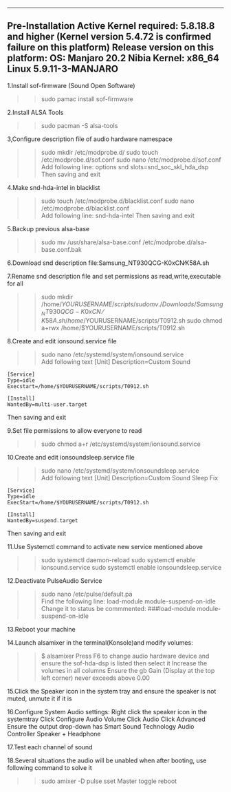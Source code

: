 --------------------------------------------------------------------------------------
Pre-Installation
Active Kernel required: 5.8.18.8 and higher (Kernel version 5.4.72 is confirmed failure on this platform)
Release version on this platform:
   OS: Manjaro 20.2 Nibia
   Kernel: x86_64 Linux 5.9.11-3-MANJARO
--------------------------------------------------------------------------------------

1.Install sof-firmware (Sound Open Software)
  >>sudo pamac install sof-firmware

2.Install ALSA Tools
  >>sudo pacman -S alsa-tools

3,Configure description file of audio hardware namespace
  >>sudo mkdir /etc/modprobe.d/
  >>sudo touch /etc/modprobe.d/sof.conf
  >>sudo nano /etc/modprobe.d/sof.conf
  \
  Add following line:
    options snd slots=snd_soc_skl_hda_dsp
  Then saving and exit

4.Make snd-hda-intel in blacklist
  >>sudo touch /etc/modprobe.d/blacklist.conf
  >>sudo nano /etc/modprobe.d/blacklist.conf
  \
  Add following line:
    snd-hda-intel
  Then saving and exit

5.Backup previous alsa-base
  >>sudo mv /usr/share/alsa-base.conf /etc/modprobe.d/alsa-base.conf.bak

6.Download snd description file:Samsung_NT930QCG-K0xCN⁄K58A.sh

7.Rename snd description file and set permissions as read,write,executable for all
  >>sudo mkdir /home/$YOURUSERNAME/scripts/
  >>sudo mv ./Downloads/Samsung_NT930QCG-K0xCN⁄K58A.sh /home/$YOURUSERNAME/scripts/T0912.sh
  >>sudo chmod a+rwx /home/$YOURUSERNAME/scripts/T0912.sh

8.Create and edit ionsound.service file
  >>sudo nano /etc/systemd/system/ionsound.service
  \
  Add following text
    [Unit]
    Description=Custom Sound

    [Service]
    Type=idle
    Execstart=/home/$YOURUSERNAME/scripts/T0912.sh
    
    [Install]
    WantedBy=multi-user.target
  Then saving and exit

9.Set file permissions to allow everyone to read
  >>sudo chmod a+r /etc/systemd/system/ionsound.service

10.Create and edit ionsoundsleep.service file
  >>sudo nano /etc/systemd/system/ionsoundsleep.service
  \
  Add following text
    [Unit]
    Description=Custom Sound Sleep Fix

    [Service]
    Type=idle
    ExecStart=/home/$YOURUSERNAME/scripts/T0912.sh

    [Install]
    WantedBy=suspend.target
  Then saving and exit

11.Use Systemctl command to activate new service mentioned above
  >>sudo systemctl daemon-reload
  >>sudo systemctl enable ionsound.service
  >>sudo systemctl enable ionsoundsleep.service

12.Deactivate PulseAudio Service
  >>sudo nano /etc/pulse/default.pa
  \
  Find the following line:
    load-module module-suspend-on-idle
  Change it to status be commmented:
    ###load-module module-suspend-on-idle

13.Reboot your machine

14.Launch alsamixer in the terminal(Konsole)and modify volumes:
  >>$ alsamixer
    Press F6 to change audio hardware device and ensure the sof-hda-dsp is listed then select it
    Increase the volumes in all columns
    Ensure the gb Gain (Display at the top left corner) never exceeds above 0.00

15.Click the Speaker icon in the system tray and ensure the speaker is not muted, unmute it if it is

16.Configure System Audio settings:
    Right click the speaker icon in the systemtray
    Click Configure Audio Volume
    Click Audio
    Click Advanced
    Ensure the output drop-down has Smart Sound Technology Audio Controller Speaker + Headphone

17.Test each channel of sound

18.Several situations the audio will be unabled when after booting, use following command to solve it
  >>sudo amixer -D pulse sset Master toggle
  >>reboot
